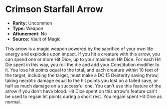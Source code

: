 # Crimson Starfall Arrow

- **Rarity:** Uncommon
- **Type:** Weapon
- **Attunement:** No
- **Source:** Vault of Magic

This arrow is a magic weapon powered by the sacrifice of your own life energy and explodes upon impact. If you hit a creature with this arrow, you can spend one or more Hit Dice, up to your maximum Hit Dice. For each Hit Die spent in this way, you roll the die and add your Constitution modifier to it. You lose hit points equal to the total, and each creature within 10 feet of the target, including the target, must make a DC 15 Dexterity saving throw, taking necrotic damage equal to the hit points you lost on a failed save, or half as much damage on a successful one. You can't use this feature of the arrow if you don't have blood. Hit Dice spent on this arrow's feature can't be used to regain hit points during a short rest. You regain spent Hit Dice as normal.
